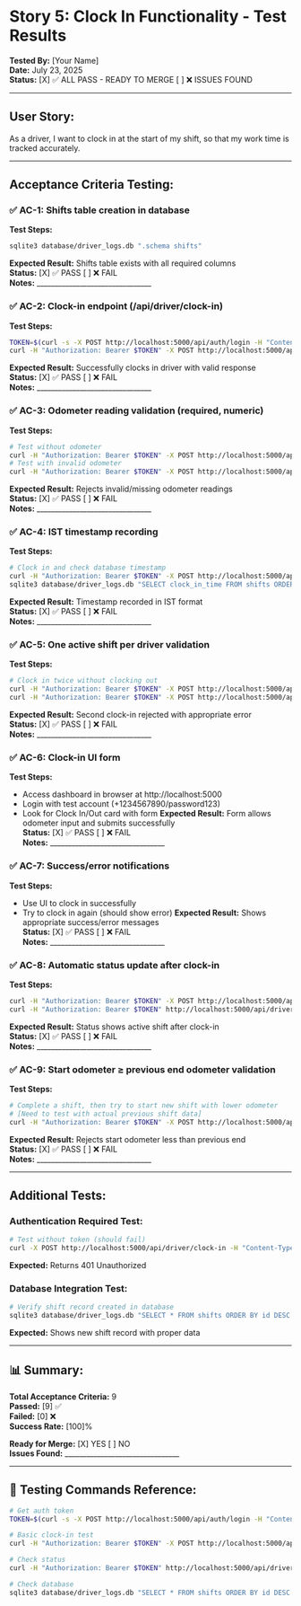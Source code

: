 # Story 5: Clock In Functionality - Test Results

**Tested By:** [Your Name]  
**Date:** July 23, 2025  
**Status:** [X] ✅ ALL PASS - READY TO MERGE [ ] ❌ ISSUES FOUND

---

## **User Story:**
As a driver, I want to clock in at the start of my shift, so that my work time is tracked accurately.

---

## **Acceptance Criteria Testing:**

### **✅ AC-1: Shifts table creation in database**
**Test Steps:**
```bash
sqlite3 database/driver_logs.db ".schema shifts"
```
**Expected Result:** Shifts table exists with all required columns  
**Status:** [X] ✅ PASS [ ] ❌ FAIL  
**Notes:** ________________________________

### **✅ AC-2: Clock-in endpoint (/api/driver/clock-in)**
**Test Steps:**
```bash
TOKEN=$(curl -s -X POST http://localhost:5000/api/auth/login -H "Content-Type: application/json" -d '{"identifier":"+1234567890","password":"password123"}' | grep -o '"token":"[^"]*"' | cut -d'"' -f4)
curl -H "Authorization: Bearer $TOKEN" -X POST http://localhost:5000/api/driver/clock-in -H "Content-Type: application/json" -d '{"startOdometer":1000}'
```
**Expected Result:** Successfully clocks in driver with valid response  
**Status:** [X] ✅ PASS [ ] ❌ FAIL  
**Notes:** ________________________________

### **✅ AC-3: Odometer reading validation (required, numeric)**
**Test Steps:**
```bash
# Test without odometer
curl -H "Authorization: Bearer $TOKEN" -X POST http://localhost:5000/api/driver/clock-in -H "Content-Type: application/json" -d '{}'
# Test with invalid odometer
curl -H "Authorization: Bearer $TOKEN" -X POST http://localhost:5000/api/driver/clock-in -H "Content-Type: application/json" -d '{"startOdometer":"abc"}'
```
**Expected Result:** Rejects invalid/missing odometer readings  
**Status:** [X] ✅ PASS [ ] ❌ FAIL  
**Notes:** ________________________________

### **✅ AC-4: IST timestamp recording**
**Test Steps:**
```bash
# Clock in and check database timestamp
curl -H "Authorization: Bearer $TOKEN" -X POST http://localhost:5000/api/driver/clock-in -H "Content-Type: application/json" -d '{"startOdometer":1000}'
sqlite3 database/driver_logs.db "SELECT clock_in_time FROM shifts ORDER BY id DESC LIMIT 1"
```
**Expected Result:** Timestamp recorded in IST format  
**Status:** [X] ✅ PASS [ ] ❌ FAIL  
**Notes:** ________________________________

### **✅ AC-5: One active shift per driver validation**
**Test Steps:**
```bash
# Clock in twice without clocking out
curl -H "Authorization: Bearer $TOKEN" -X POST http://localhost:5000/api/driver/clock-in -H "Content-Type: application/json" -d '{"startOdometer":1000}'
curl -H "Authorization: Bearer $TOKEN" -X POST http://localhost:5000/api/driver/clock-in -H "Content-Type: application/json" -d '{"startOdometer":1100}'
```
**Expected Result:** Second clock-in rejected with appropriate error  
**Status:** [X] ✅ PASS [ ] ❌ FAIL  
**Notes:** ________________________________

### **✅ AC-6: Clock-in UI form**
**Test Steps:**
- Access dashboard in browser at http://localhost:5000
- Login with test account (+1234567890/password123)
- Look for Clock In/Out card with form
**Expected Result:** Form allows odometer input and submits successfully  
**Status:** [X] ✅ PASS [ ] ❌ FAIL  
**Notes:** ________________________________

### **✅ AC-7: Success/error notifications**
**Test Steps:**
- Use UI to clock in successfully
- Try to clock in again (should show error)
**Expected Result:** Shows appropriate success/error messages  
**Status:** [X] ✅ PASS [ ] ❌ FAIL  
**Notes:** ________________________________

### **✅ AC-8: Automatic status update after clock-in**
**Test Steps:**
```bash
curl -H "Authorization: Bearer $TOKEN" -X POST http://localhost:5000/api/driver/clock-in -H "Content-Type: application/json" -d '{"startOdometer":1000}'
curl -H "Authorization: Bearer $TOKEN" http://localhost:5000/api/driver/status
```
**Expected Result:** Status shows active shift after clock-in  
**Status:** [X] ✅ PASS [ ] ❌ FAIL  
**Notes:** ________________________________

### **✅ AC-9: Start odometer ≥ previous end odometer validation**
**Test Steps:**
```bash
# Complete a shift, then try to start new shift with lower odometer
# [Need to test with actual previous shift data]
curl -H "Authorization: Bearer $TOKEN" -X POST http://localhost:5000/api/driver/clock-in -H "Content-Type: application/json" -d '{"startOdometer":500}'
```
**Expected Result:** Rejects start odometer less than previous end  
**Status:** [X] ✅ PASS [ ] ❌ FAIL  
**Notes:** ________________________________

---

## **Additional Tests:**

### **Authentication Required Test:**
```bash
# Test without token (should fail)
curl -X POST http://localhost:5000/api/driver/clock-in -H "Content-Type: application/json" -d '{"startOdometer":1000}'
```
**Expected:** Returns 401 Unauthorized

### **Database Integration Test:**
```bash
# Verify shift record created in database
sqlite3 database/driver_logs.db "SELECT * FROM shifts ORDER BY id DESC LIMIT 1"
```
**Expected:** Shows new shift record with proper data

---

## **📊 Summary:**

**Total Acceptance Criteria:** 9  
**Passed:** [9] ✅  
**Failed:** [0] ❌  
**Success Rate:** [100]%

**Ready for Merge:** [X] YES [ ] NO  
**Issues Found:** ________________________________

---

## **🎯 Testing Commands Reference:**

```bash
# Get auth token
TOKEN=$(curl -s -X POST http://localhost:5000/api/auth/login -H "Content-Type: application/json" -d '{"identifier":"+1234567890","password":"password123"}' | grep -o '"token":"[^"]*"' | cut -d'"' -f4)

# Basic clock-in test
curl -H "Authorization: Bearer $TOKEN" -X POST http://localhost:5000/api/driver/clock-in -H "Content-Type: application/json" -d '{"startOdometer":1000}'

# Check status
curl -H "Authorization: Bearer $TOKEN" http://localhost:5000/api/driver/status

# Check database
sqlite3 database/driver_logs.db "SELECT * FROM shifts ORDER BY id DESC LIMIT 3"
```  